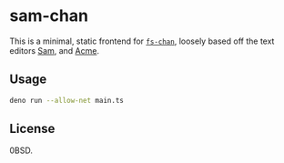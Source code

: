 # sam-chan

This is a minimal, static frontend for [`fs-chan`](https://duckduckgo.com),
loosely based off the text editors [Sam](http://sam.cat-v.org/), and
[Acme](http://acme.cat-v.org/).

## Usage

```sh
deno run --allow-net main.ts
```

## License

0BSD.
